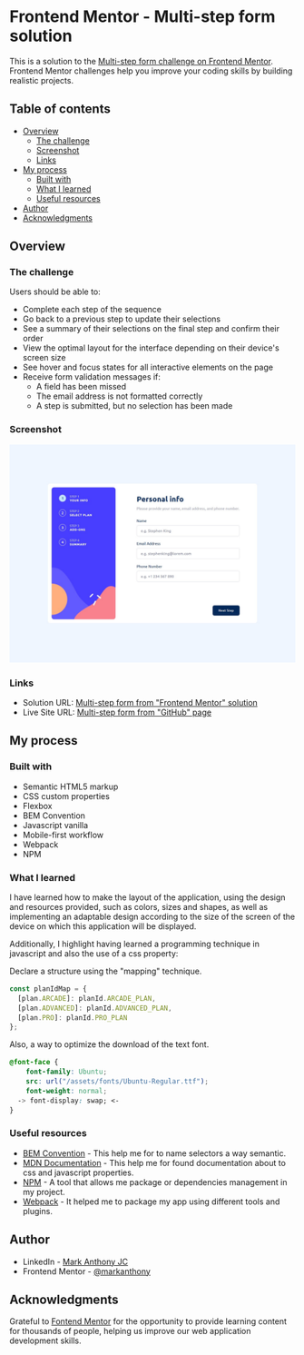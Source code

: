 # Frontend Mentor - Multi-step form solution

This is a solution to the [Multi-step form challenge on Frontend Mentor](https://www.frontendmentor.io/challenges/multistep-form-YVAnSdqQBJ). Frontend Mentor challenges help you improve your coding skills by building realistic projects.

## Table of contents

- [Overview](#overview)
    - [The challenge](#the-challenge)
    - [Screenshot](#screenshot)
    - [Links](#links)
- [My process](#my-process)
    - [Built with](#built-with)
    - [What I learned](#what-i-learned)
    - [Useful resources](#useful-resources)
- [Author](#author)
- [Acknowledgments](#acknowledgments)

## Overview

### The challenge

Users should be able to:

- Complete each step of the sequence
- Go back to a previous step to update their selections
- See a summary of their selections on the final step and confirm their order
- View the optimal layout for the interface depending on their device's screen size
- See hover and focus states for all interactive elements on the page
- Receive form validation messages if:
    - A field has been missed
    - The email address is not formatted correctly
    - A step is submitted, but no selection has been made

### Screenshot

![](./screenshot.jpg)

### Links

- Solution URL: [Multi-step form from "Frontend Mentor" solution](https://your-solution-url.com)
- Live Site URL: [Multi-step form from "GitHub" page](https://your-live-site-url.com)

## My process

### Built with

- Semantic HTML5 markup
- CSS custom properties
- Flexbox
- BEM Convention
- Javascript vanilla
- Mobile-first workflow
- Webpack
- NPM

### What I learned

I have learned how to make the layout of the application, using the design and resources provided, such as colors, sizes and shapes, as well as implementing an adaptable design according to the size of the screen of the device on which this application will be displayed.

Additionally, I highlight having learned a programming technique in javascript and also the use of a css property:

Declare a structure using the "mapping" technique.

```js
const planIdMap = {
  [plan.ARCADE]: planId.ARCADE_PLAN,
  [plan.ADVANCED]: planId.ADVANCED_PLAN,
  [plan.PRO]: planId.PRO_PLAN
};
```

Also, a way to optimize the download of the text font.

```css
@font-face {
    font-family: Ubuntu;
    src: url("/assets/fonts/Ubuntu-Regular.ttf");
    font-weight: normal;
  -> font-display: swap; <-
}
```

### Useful resources

- [BEM Convention](https://getbem.com) - This help me for to name selectors a way semantic.
- [MDN Documentation](https://developer.mozilla.org/es) - This help me for found documentation about to css and javascript properties.
- [NPM](https://www.npmjs.com) - A tool that allows me package or dependencies management in my project.
- [Webpack](https://webpack.js.org) - It helped me to package my app using different tools and plugins.

## Author

- LinkedIn - [Mark Anthony JC](https://www.linkedin.com/in/mark-anthony-jorge-cerr%C3%B3n-b3202b156/)
- Frontend Mentor - [@markanthony](https://www.frontendmentor.io/profile/markpiscis21)

## Acknowledgments

Grateful to [Fontend Mentor](https://www.frontendmentor.io) for the opportunity to provide learning content for thousands of people, helping us improve our web application development skills.
